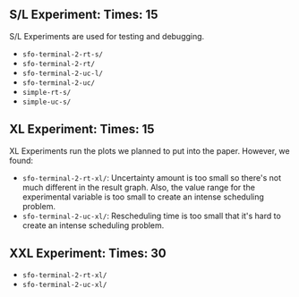 ## S/L Experiment: Times: 15

S/L Experiments are used for testing and debugging.

- `sfo-terminal-2-rt-s/`
- `sfo-terminal-2-rt/`
- `sfo-terminal-2-uc-l/`
- `sfo-terminal-2-uc/`
- `simple-rt-s/`
- `simple-uc-s/`

## XL Experiment: Times: 15

XL Experiments run the plots we planned to put into the paper. However, we found:

- `sfo-terminal-2-rt-xl/`: Uncertainty amount is too small so there's not much different in the result graph. Also, the value range for the experimental variable is too small to create an intense scheduling problem.
- `sfo-terminal-2-uc-xl/`: Rescheduling time is too small that it's hard to create an intense scheduling problem.

## XXL Experiment: Times: 30

- `sfo-terminal-2-rt-xl/`
- `sfo-terminal-2-uc-xl/`
